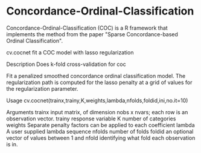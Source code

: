 # Concordance-Ordinal-Classification
Concordance-Ordinal-Classification (COC) is a R framework that implements the method from the paper "Sparse Concordance-based Ordinal Classification".

cv.cocnet
fit a COC model with lasso regularization

Description
Does k-fold cross-validation for coc

Fit a penalized smoothed concordance ordinal classification model. The regularization path is computed for the lasso penalty at a grid of values for the regularization parameter.

Usage
cv.cocnet(trainx,trainy,K,weights,lambda,nfolds,foldid,ini,no.it=10)

Arguments
trainx input matrix, of dimension nobs x nvars; each row is an observation vector.
trainy response variable
K number of categories
weights Separate penalty factors can be applied to each coefficient
lambda A user supplied lambda sequence
nfolds number of folds
foldid an optional vector of values between 1 and nfold identifying what fold each observation is in.

